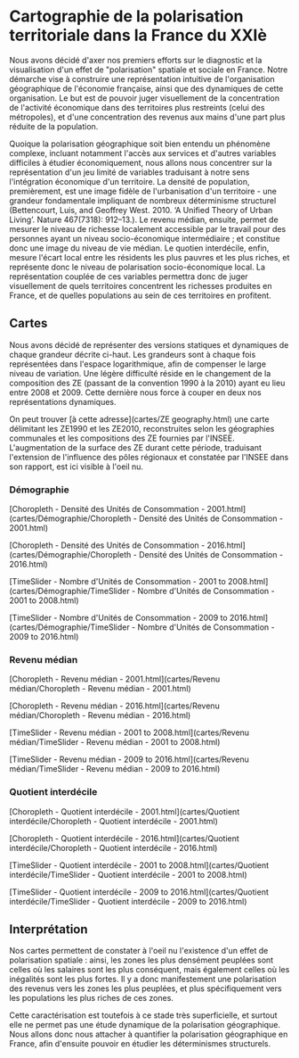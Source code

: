 # Cartographie de la polarisation territoriale dans la France du XXIè


Nous avons décidé d'axer nos premiers efforts sur le diagnostic et la visualisation d'un effet de "polarisation" spatiale et sociale en France. Notre démarche vise à construire une représentation intuitive de l'organisation géographique de l'économie française, ainsi que des dynamiques de cette organisation. Le but est de pouvoir juger visuellement de la concentration de l'activité économique dans des territoires plus restreints (celui des métropoles), et d'une concentration des revenus aux mains d'une part plus réduite de la population.

Quoique la polarisation géographique soit bien entendu un phénomène complexe, incluant notamment l'accès aux services et d'autres variables difficiles à étudier économiquement, nous allons nous concentrer sur la représentation d'un jeu limité de variables traduisant à notre sens l'intégration économique d'un territoire. La densité de population, premièrement, est une image fidèle de l'urbanisation d'un territoire - une grandeur fondamentale impliquant de nombreux déterminisme structurel (Bettencourt, Luis, and Geoffrey West. 2010. ‘A Unified Theory of Urban Living’. Nature 467(7318): 912–13.). Le revenu médian, ensuite, permet de mesurer le niveau de richesse localement accessible par le travail pour des personnes ayant un niveau socio-économique intermédiaire ; et constitue donc une image du niveau de vie médian. Le quotien interdécile, enfin, mesure l'écart local entre les résidents les plus pauvres et les plus riches, et représente donc le niveau de polarisation socio-économique local. La représentation couplée de ces variables permettra donc de juger visuellement de quels territoires concentrent les richesses produites en France, et de quelles populations au sein de ces territoires en profitent.

## Cartes

Nous avons décidé de représenter des versions statiques et dynamiques de chaque grandeur décrite ci-haut. Les grandeurs sont à chaque fois représentées dans l'espace logarithmique, afin de compenser le large niveau de variation. Une légère difficulté réside en le changement de la composition des ZE (passant de la convention 1990 à la 2010) ayant eu lieu entre 2008 et 2009. Cette dernière nous force à couper en deux nos représentations dynamiques.

On peut trouver [à cette adresse](cartes/ZE geography.html) une carte délimitant les ZE1990 et les ZE2010, reconstruites selon les géographies communales et les compositions des ZE fournies par l'INSEE. L'augmentation de la surface des ZE durant cette période, traduisant l'extension de l'influence des pôles régionaux et constatée par l'INSEE dans son rapport, est ici visible à l'oeil nu.


### Démographie

[Choropleth - Densité des Unités de Consommation - 2001.html](cartes/Démographie/Choropleth - Densité des Unités de Consommation - 2001.html)

[Choropleth - Densité des Unités de Consommation - 2016.html](cartes/Démographie/Choropleth - Densité des Unités de Consommation - 2016.html)

[TimeSlider - Nombre d'Unités de Consommation - 2001 to 2008.html](cartes/Démographie/TimeSlider - Nombre d'Unités de Consommation - 2001 to 2008.html)

[TimeSlider - Nombre d'Unités de Consommation - 2009 to 2016.html](cartes/Démographie/TimeSlider - Nombre d'Unités de Consommation - 2009 to 2016.html)


### Revenu médian

[Choropleth - Revenu médian - 2001.html](cartes/Revenu médian/Choropleth - Revenu médian - 2001.html)

[Choropleth - Revenu médian - 2016.html](cartes/Revenu médian/Choropleth - Revenu médian - 2016.html)

[TimeSlider - Revenu médian - 2001 to 2008.html](cartes/Revenu médian/TimeSlider - Revenu médian - 2001 to 2008.html)

[TimeSlider - Revenu médian - 2009 to 2016.html](cartes/Revenu médian/TimeSlider - Revenu médian - 2009 to 2016.html)


### Quotient interdécile

[Choropleth - Quotient interdécile - 2001.html](cartes/Quotient interdécile/Choropleth - Quotient interdécile - 2001.html)

[Choropleth - Quotient interdécile - 2016.html](cartes/Quotient interdécile/Choropleth - Quotient interdécile - 2016.html)

[TimeSlider - Quotient interdécile - 2001 to 2008.html](cartes/Quotient interdécile/TimeSlider - Quotient interdécile - 2001 to 2008.html)

[TimeSlider - Quotient interdécile - 2009 to 2016.html](cartes/Quotient interdécile/TimeSlider - Quotient interdécile - 2009 to 2016.html)


## Interprétation

Nos cartes permettent de constater à l'oeil nu l'existence d'un effet de polarisation spatiale : ainsi, les zones les plus densément peuplées sont celles où les salaires sont les plus conséquent, mais également celles où les inégalités sont les plus fortes. Il y a donc manifestement une polarisation des revenus vers les zones les plus peuplées, et plus spécifiquement vers les populations les plus riches de ces zones.

Cette caractérisation est toutefois à ce stade très superficielle, et surtout elle ne permet pas une étude dynamique de la polarisation géographique. Nous allons donc nous attacher à quantifier la polarisation géographique en France, afin d'ensuite pouvoir en étudier les déterminismes structurels.
